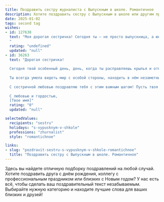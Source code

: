```yaml
---
title: Поздравить сестру журналиста с Выпускным в школе. Романтичное
description: Хотите поздравить сестру с Выпускным в школе или другим праздником? Наш ИИ создаст незабываемое поздравление, а вы обязательно выделитесь среди других.  
date: 2025-01-02
tags: second tag
wishes:
- id: 127638
  text: "Моя дорогая сестричка! Сегодня ты — не просто выпускница, а юная, крылатая птица, готовая к взлёту в мир журналистики!  Пусть твой путь будет полон ярких историй,  захватывающих расследований и невероятных открытий. Пусть каждое слово, написанное тобой,  будет созвучно твоей прекрасной душе, а каждое творение –  шедевром,  способным трогать сердца и менять мир.  Я бесконечно горжусь тобой и верю в твою  звезду! С праздником, любимая!
  "
  rating: "undefined"
  updated: "null"
- id: 36263
  text: "Дорогая сестричка!
  
  Сегодня твой особенный день, день, когда ты расправляешь крылья и отправляешься навстречу своим мечтам! Выпускной — это не просто завершение школьного пути, это начало увлекательного приключения, где каждая строчка твоей жизни будет написана с любовью и страстью к журналистике.
  
  Ты всегда умела видеть мир с особой стороны, находить в нём незаметные детали и яркие моменты. Пусть твоя карьера будет полна открытий, впечатлений и вдохновения. Верю, что ты сможешь рассказать множество удивительных историй, обогатить души людей своими словами и оставить след в сердцах.
  
  С сестричной любовью поздравляю тебя с этим важным шагом! Пусть твоя жизнь будет цветной и насыщенной, а каждый новый день дарит радость и счастье. Верь в себя, следуй за своими мечтами, и помни, что я всегда рядом, поддерживая тебя на этом пути.
  
  С любовью и гордостью,
  [Твое имя]"
  rating: "0"
  updated: "null"

selectedValues:
  recipients: "sestru"
  holidays: "s-vypusknym-v-shkole"
  professions: "zhurnalist"
  style: "romantichnoe"

links:
- slug: "pozdravit-sestru-s-vypusknym-v-shkole-romantichnoe"
  title: "Поздравить сестру с Выпускным в школе. Романтичное"
---
```


Здесь вы найдете отличную подборку поздравлений на любой случай. 
Хотите поздравить друга с днём рождения, коллегу с профессиональным праздником или близких с Новым годом? У нас есть всё, чтобы сделать ваш поздравительный текст незабываемым. Выбирайте нужную категорию и находите лучшие слова для ваших близких и друзей!
